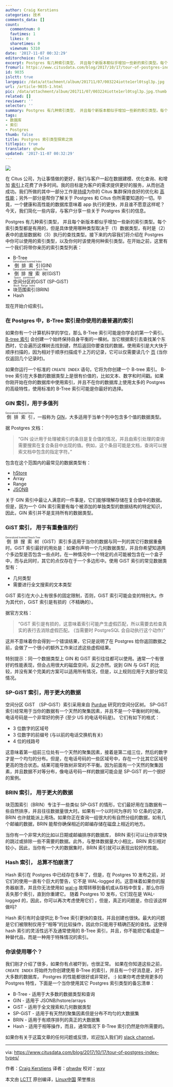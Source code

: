 ```yaml
---
author: Craig Kerstiens
categories: 技术
comments_data: []
count:
  commentnum: 0
  favtimes: 1
  likes: 0
  sharetimes: 0
  viewnum: 5310
date: '2017-11-07 00:32:29'
editorchoice: false
excerpt: Postgres 有几种索引类型， 并且每个新版本都似乎增加一些新的索引类型。每个索引类型都是有用的，但是具体使用哪种类型取决于（1）数据类型，有时是（2）表中的底层数据和（3）执行的查找类型。
fromurl: https://www.citusdata.com/blog/2017/10/17/tour-of-postgres-index-types/
id: 9035
islctt: true
largepic: /data/attachment/album/201711/07/003224iotte1erl0tsgl3p.jpg
url: /article-9035-1.html
pic: /data/attachment/album/201711/07/003224iotte1erl0tsgl3p.jpg.thumb.jpg
related: []
reviewer: ''
selector: ''
summary: Postgres 有几种索引类型， 并且每个新版本都似乎增加一些新的索引类型。每个索引类型都是有用的，但是具体使用哪种类型取决于（1）数据类型，有时是（2）表中的底层数据和（3）执行的查找类型。
tags:
- 数据库
- 索引
- Postgres
thumb: false
title: Postgres 索引类型探索之旅
titlepic: true
translator: qhwdw
updated: '2017-11-07 00:32:29'
---
```


![](/data/attachment/album/201711/07/003224iotte1erl0tsgl3p.jpg)


在 Citus 公司，为让事情做的更好，我们与客户一起在数据建模、优化查询、和增加 [索引](https://www.citusdata.com/blog/2017/10/11/index-all-the-things-in-postgres/)上花费了许多时间。我的目标是为客户的需求提供更好的服务，从而创造成功。我们所做的其中一部分工作是[持续](https://www.citusdata.com/product/cloud)为你的 Citus 集群保持良好的优化和 [高性能](https://www.citusdata.com/blog/2017/09/29/what-performance-can-you-expect-from-postgres/)；另外一部分是帮你了解关于 Postgres 和 Citus 你所需要知道的一切。毕竟，一个健康和高性能的数据库意味着 app 执行的更快，并且谁不愿意这样呢？ 今天，我们简化一些内容，与客户分享一些关于 Postgres 索引的信息。


Postgres 有几种索引类型， 并且每个新版本都似乎增加一些新的索引类型。每个索引类型都是有用的，但是具体使用哪种类型取决于（1）数据类型，有时是（2）表中的底层数据和（3）执行的查找类型。接下来的内容我们将介绍在 Postgres 中你可以使用的索引类型，以及你何时该使用何种索引类型。在开始之前，这里有一个我们将带你亲历的索引类型列表：


* B-Tree
* <ruby> 倒排索引 <rt>  Generalized Inverted Index </rt></ruby> (GIN)
* <ruby> 倒排搜索树 <rt>  Generalized Inverted Seach Tree </rt></ruby> (GiST)
* <ruby> 空间分区的 <rt>  Space partitioned </rt></ruby> GiST (SP-GiST)
* <ruby> 块范围索引 <rt>  Block Range Index </rt></ruby> (BRIN)
* Hash


现在开始介绍索引。


### 在 Postgres 中，B-Tree 索引是你使用的最普遍的索引


如果你有一个计算机科学的学位，那么 B-Tree 索引可能是你学会的第一个索引。[B-tree 索引](https://en.wikipedia.org/wiki/B-tree) 会创建一个始终保持自身平衡的一棵树。当它根据索引去查找某个东西时，它会遍历这棵树去找到键，然后返回你要查找的数据。使用索引是大大快于顺序扫描的，因为相对于顺序扫描成千上万的记录，它可以仅需要读几个 [页](https://www.8kdata.com/blog/postgresql-page-layout/) (当你仅返回几个记录时)。


如果你运行一个标准的 `CREATE INDEX` 语句，它将为你创建一个 B-tree 索引。 B-tree 索引在大多数的数据类型上是很有价值的，比如文本、数字和时间戳。如果你刚开始在你的数据库中使用索引，并且不在你的数据库上使用太多的 Postgres 的高级特性，使用标准的 B-Tree 索引可能是你最好的选择。


### GIN 索引，用于多值列


<ruby> 倒排索引 <rt>  Generalized Inverted Index </rt></ruby>，一般称为 [GIN](https://www.postgresql.org/docs/10/static/gin.html)，大多适用于当单个列中包含多个值的数据类型。


据 Postgres 文档： 



> 
> “GIN 设计用于处理被索引的条目是复合值的情况，并且由索引处理的查询需要搜索在复合条目中出现的值。例如，这个条目可能是文档，查询可以搜索文档中包含的指定字符。”
> 
> 
> 


包含在这个范围内的最常见的数据类型有：


* [hStore](https://www.citusdata.com/blog/2016/07/14/choosing-nosql-hstore-json-jsonb/)
* Array
* Range
* [JSONB](https://www.citusdata.com/blog/2016/07/14/choosing-nosql-hstore-json-jsonb/)


关于 GIN 索引中最让人满意的一件事是，它们能够理解存储在复合值中的数据。但是，因为一个 GIN 索引需要有每个被添加的单独类型的数据结构的特定知识，因此，GIN 索引并不是支持所有的数据类型。


### GiST 索引， 用于有重叠值的行


<ruby> 倒排搜索树 <rt>  Generalized Inverted Seach Tree </rt></ruby>（GiST）索引多适用于当你的数据与同一列的其它行数据重叠时。GiST 索引最好的用处是：如果你声明一个几何数据类型，并且你希望知道两个多边型是否包含一些点时。在一种情况中一个特定的点可能被包含在一个盒子中，而与此同时，其它的点仅存在于一个多边形中。使用 GiST 索引的常见数据类型有：


* 几何类型
* 需要进行全文搜索的文本类型


GiST 索引在大小上有很多的固定限制，否则，GiST 索引可能会变的特别大。作为其代价，GiST 索引是有损的（不精确的）。


据官方文档：



> 
> “GiST 索引是有损的，这意味着索引可能产生虚假匹配，所以需要去检查真实的表行去消除虚假匹配。 (当需要时 PostgreSQL 会自动执行这个动作)”
> 
> 
> 


这并不意味着你会得到一个错误结果，它只是说明了在 Postgres 给你返回数据之前，会做了一个很小的额外工作来过滤这些虚假结果。


特别提示：同一个数据类型上 GIN 和 GiST 索引往往都可以使用。通常一个有很好的性能表现，但会占用很大的磁盘空间，反之亦然。说到 GIN 与 GiST 的比较，并没有某个完美的方案可以适用所有情况，但是，以上规则应用于大部分常见情况。


### SP-GiST 索引，用于更大的数据


空间分区 GiST （SP-GiST）索引采用来自 [Purdue](https://www.cs.purdue.edu/spgist/papers/W87R36P214137510.pdf) 研究的空间分区树。 SP-GiST 索引经常用于当你的数据有一个天然的聚集因素，并且不是一个平衡树的时候。 电话号码是一个非常好的例子 (至少 US 的电话号码是)。 它们有如下的格式：


* 3 位数字的区域号
* 3 位数字的前缀号 (与以前的电话交换机有关)
* 4 位的线路号


这意味着第一组前三位处有一个天然的聚集因素，接着是第二组三位，然后的数字才是一个均匀的分布。但是，在电话号码的一些区域号中，存在一个比其它区域号更高的饱合状态。结果可能导致树非常的不平衡。因为前面有一个天然的聚集因素，并且数据不对等分布，像电话号码一样的数据可能会是 SP-GiST 的一个很好的案例。


### BRIN 索引， 用于更大的数据


块范围索引（BRIN）专注于一些类似 SP-GiST 的情形，它们最好用在当数据有一些自然排序，并且往往数据量很大时。如果有一个以时间为序的 10 亿条的记录，BRIN 也许就能派上用场。如果你正在查询一组很大的有自然分组的数据，如有几个邮编的数据，BRIN 能帮你确保相近的邮编存储在磁盘上相近的地方。


当你有一个非常大的比如以日期或邮编排序的数据库， BRIN 索引可以让你非常快的跳过或排除一些不需要的数据。此外，与整体数据量大小相比，BRIN 索引相对较小，因此，当你有一个大的数据集时，BRIN 索引就可以表现出较好的性能。


### Hash 索引， 总算不怕崩溃了


Hash 索引在 Postgres 中已经存在多年了，但是，在 Postgres 10 发布之前，对它们的使用一直有个巨大的警告，它不是 WAL-logged 的。这意味着如果你的服务器崩溃，并且你无法使用如 [wal-g](https://www.citusdata.com/blog/2017/08/18/introducing-wal-g-faster-restores-for-postgres/) 故障转移到备机或从存档中恢复，那么你将丢失那个索引，直到你重建它。 随着 Postgres 10 发布，它们现在是 WAL-logged 的，因此，你可以再次考虑使用它们 ，但是，真正的问题是，你应该这样做吗?


Hash 索引有时会提供比 B-Tree 索引更快的查找，并且创建也很快。最大的问题是它们被限制仅用于“相等”的比较操作，因此你只能用于精确匹配的查找。这使得 hash 索引的灵活性远不及通常使用的 B-Tree 索引，并且，你不能把它看成是一种替代品，而是一种用于特殊情况的索引。


### 你该使用哪个？


我们刚才介绍了很多，如果你有点被吓到，也很正常。 如果在你知道这些之前， `CREATE INDEX` 将始终为你创建使用 B-Tree 的索引，并且有一个好消息是，对于大多数的数据库， Postgres 的性能都很好或非常好。 :) 如果你考虑使用更多的 Postgres 特性，下面是一个当你使用其它 Postgres 索引类型的备忘清单：


* B-Tree - 适用于大多数的数据类型和查询
* GIN - 适用于 JSONB/hstore/arrays
* GiST - 适用于全文搜索和几何数据类型
* SP-GiST - 适用于有天然的聚集因素但是分布不均匀的大数据集
* BRIN - 适用于有顺序排列的真正的大数据集
* Hash - 适用于相等操作，而且，通常情况下 B-Tree 索引仍然是你所需要的。


如果你有关于这篇文章的任何问题或反馈，欢迎加入我们的 [slack channel](https://slack.citusdata.com/)。




---


via: <https://www.citusdata.com/blog/2017/10/17/tour-of-postgres-index-types/>


作者：[Craig Kerstiens](https://www.citusdata.com/blog/2017/10/17/tour-of-postgres-index-types/) 译者：[qhwdw](https://github.com/qhwdw) 校对：[wxy](https://github.com/wxy)


本文由 [LCTT](https://github.com/LCTT/TranslateProject) 原创编译，[Linux中国](https://linux.cn/) 荣誉推出